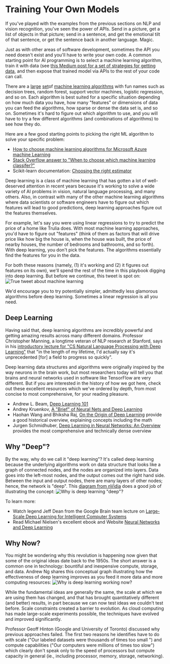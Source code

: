 # Training Your Own Models

If you've played with the examples from the previous sections on NLP and vision recognition, you've seen the power of APIs. Send in a picture, get a list of objects in that picture; send in a sentence, and get the emotional tilt of that sentence, or get the sentence back in another language. Magic.

Just as with other areas of software development, sometimes the API you need doesn't exist and you'll have to write your own code. A common starting point for AI programming is to select a machine learning algorithm, train it with data (see [this Medium post for a set of strategies for getting data](https://medium.com/@muellerfreitag/10-data-acquisition-strategies-for-startups-47166580ee48), and then expose that trained model via APIs to the rest of your code can call.

There are a [large](http://machinelearningmastery.com/a-tour-of-machine-learning-algorithms/) [set](http://www.kdnuggets.com/2016/08/10-algorithms-machine-learning-engineers.html)of [machine learning algorithms](https://en.wikipedia.org/wiki/Machine_learning) with fun names such as decision trees, random forest, support vector machines, logistic regression, and so on. Each algorithm is best suited for a specific situation depending on how much data you have, how many "features" or dimensions of data you can feed the algorithms, how sparse or dense the data set is, and so on. Sometimes it's hard to figure out which algorithm to use, and you will have to try a few different algorithms (and combinations of algorithms) to see how they do.

Here are a few good starting points to picking the right ML algorithm to solve your specific problem:
* [How to choose machine learning algorithms for Microsoft Azure machine Learning](https://docs.microsoft.com/en-us/azure/machine-learning/machine-learning-algorithm-choice)
* [Stack Overflow answer to "When to choose which machine learning classifer?"](http://stackoverflow.com/questions/2595176/when-to-choose-which-machine-learning-classifier)
* Scikit-learn documentation: [Choosing the right estimator](http://scikit-learn.org/stable/tutorial/machine_learning_map/)

Deep learning is a class of machine learning that has gotten a lot of well-deserved attention in recent years because it's working to solve a wide variety of AI problems in vision, natural language processing, and many others. Also, in contrast with many of the other machine learning algorithms where data scientists or software engineers have to figure out which features will lead to good predictions, deep learning approaches figure out the features themselves.

For example, let's say you were using linear regressions to try to predict the price of a home like Trulia does. With most machine learning approaches, you'd have to figure out "features" (think of them as factors that will drive price like how big the house is, when the house was built, the price of nearby houses, the number of bedrooms and bathrooms, and so forth). With deep learning, you don't pick the features. The algorithms essentially find the features for you in the data.

For both these reasons (namely, (1) it's working and (2) it figures out features on its own), we'll spend the rest of the time in this playbook digging into deep learning. But before we continue, this tweet is spot on:
![True tweet about machine learning](/images/regression.png)

We'd encourage you to try potentially simpler, admittedly less glamorous algorithms before deep learning. Sometimes a linear regression is all you need.

## Deep Learning
Having said that, deep learning algorithms are incredibly powerful and getting amazing results across many different domains. Professor Christopher Manning, a longtime veteran of NLP research at Stanford, says in his [introductory lecture for "CS Natural Language Processing with Deep Learning"](https://www.youtube.com/watch?v=OQQ-W_63UgQ&list=PL3FW7Lu3i5Jsnh1rnUwq_TcylNr7EkRe6) that "in the length of my lifetime, I'd actually say it's unprecedented [for] a field to progress so quickly".

Deep learning data structures and algorithms were originally inspired by the way neurons in the brain work, but most researchers today will tell you that brains and neural networks used in software like TensorFlow are very different. But if you are interested in the history of how we got here, check out these excellent resources which we've ordered by depth, from most concise to most comprehensive, for your reading pleasure.
* Andrew L. Beam, [Deep Learning 101](http://beamandrew.github.io/deeplearning/2017/02/23/deep_learning_101_part1.html)
* Andrey Kruenkov, [A "Brief" of Neural Nets and Deep Learning](http://www.andreykurenkov.com/writing/a-brief-history-of-neural-nets-and-deep-learning/)
* Haohan Wang and Bhiksha Raj, [On the Origin of Deep Learning](https://arxiv.org/pdf/1702.07800.pdf) provide a good historical overview, explaining concepts including the math
* Jurgen Schmidhuber, [Deep Learning in Neural Networks: An Overview](https://arxiv.org/pdf/1404.7828.pdf) provides the most comprehensive and technically dense overview

## Why "Deep"?
By the way, why do we call it "deep learning"? It's called deep learning because the underlying algorithms work on data structure that looks like a graph of connected nodes, and the nodes are organized into layers. Data goes into the left-most nodes, and the output comes out the right hand side. Between the input and output nodes, there are many layers of other nodes; hence, the network is "deep". This [diagram from nVidia](https://devblogs.nvidia.com/parallelforall/accelerate-machine-learning-cudnn-deep-neural-network-library/) does a good job of illustrating the concept:
![Why is deep learning "deep"?](/images/nn_example-624x218.png)

To learn more:
* Watch legend Jeff Dean from the Google Brain team lecture on [Large-Scale Deep Learning for Intelligent Computer Systems](https://www.youtube.com/watch?v=4hqb3tdk01k)
* Read Michael Nielsen's excellent ebook and Website [Neural Networks and Deep Learning](http://neuralnetworksanddeeplearning.com/index.html)

## Why Now?
You might be wondering why this revolution is happening now given that some of the original ideas date back to the 1950s. The short answer is a common one in technology: bountiful and inexpensive compute, storage, and data. Andrew Ng shares this conceptual graph illustrating how the effectiveness of deep learning improves as you feed it more data and more computing resources:
![Why is deep learning working now?](/images/andrewNg.png)

While the fundamental ideas are generally the same, the scale at which we are using them has changed, and that has brought quantitatively different (and better) results, in part because we can now test ideas we couldn't test before. Scale constraints created a barrier to evolution. As cloud computing has made large-scale experiments possible, the techniques have evolved and improved significantly.

Professor Geoff Hinton (Google and University of Toronto) discussed why previous approaches failed. The first two reasons he identifies have to do with scale ("Our labeled datasets were thousands of times too small ") and compute capabilities ("Our computers were millions of times too slow") which clearly don't speak only to the speed of processors but compute capacity in general (ie., including processor, memory, storage, networking).
